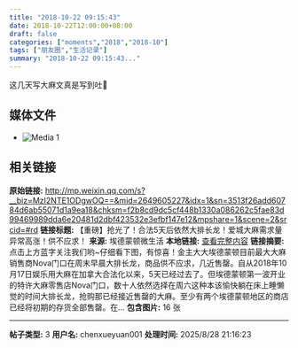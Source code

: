 ```yaml
---
title: "2018-10-22 09:15:43"
date: 2018-10-22T12:00:00+08:00
draft: false
categories: ["moments","2018","2018-10"]
tags: ["朋友圈","生活记录"]
summary: "2018-10-22 09:15:43..."
---
```


这几天写大麻文真是写到吐🤮

## 媒体文件

- ![Media 1](/Moments/photos/2018-10-22/201810220915430.jpg)

## 相关链接

**原始链接:** http://mp.weixin.qq.com/s?__biz=MzI2NTE1ODgwOQ==&mid=2649605227&idx=1&sn=3513f26add60784d6ab55071d1a9ea18&chksm=f2b8cd9dc5cf448b1330a086262c5fae83d99469989dda6e20481d2dbf423532e3efbf147e12&mpshare=1&scene=2&srcid=#rd
**链接标题:** 【重磅】抢光了！合法5天后依然大排长龙！爱城大麻需求量异常高涨！供不应求！
**来源:** 埃德蒙顿微生活
**本地链接:** [查看完整内容](/link_content/2018/10/2018-10-22-2/link_content/)
**链接摘要:** 点击上方蓝字关注我们哟~仔细看下图，有惊喜！金主大大埃德蒙顿目前最大大麻销售商Nova门口在周末早晨大排长龙，商品供不应求，几近售罄。自从2018年10月17日娱乐用大麻在加拿大合法化以来，5天已经过去了。但埃德蒙顿第一波开业的特许大麻零售店Nova门口，数十人依然选择在周六这种本该愉快躺在床上睡懒觉的时间大排长龙，抢购那已经接近售罄的大麻。至少有两个埃德蒙顿地区的商店已经将初期的存货全部售罄。在...
**包含图片:** 16 张

---

**帖子类型:** 3
**用户名:** chenxueyuan001
**处理时间:** 2025/8/28 21:16:23